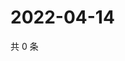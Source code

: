 # 2022-04-14

共 0 条

<!-- BEGIN WEIBO -->
<!-- 最后更新时间 Thu Apr 14 2022 05:11:54 GMT+0800 (China Standard Time) -->

<!-- END WEIBO -->
